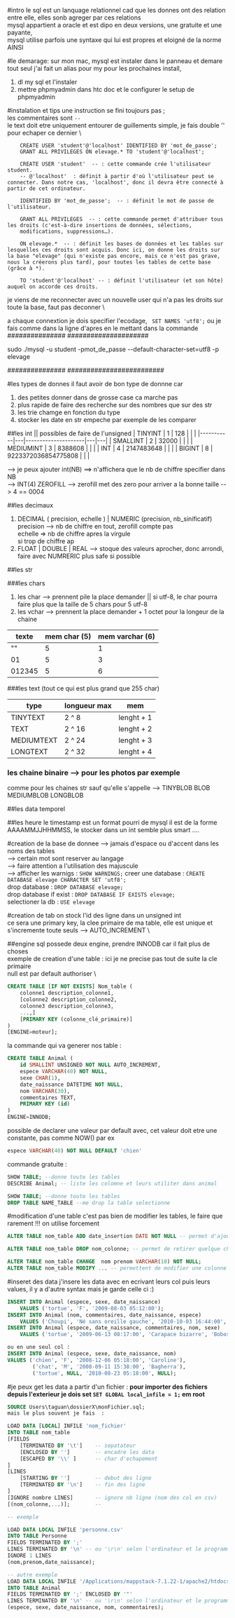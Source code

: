 #intro
le sql est un lanquage relationnel cad que les donnes ont des relation entre elle, elles sonb agreger par ces relations \
mysql appartient a oracle et est dipo en deux versions, une gratuite et une payante, \
mysql utilise parfois une syntaxe qui lui est propres et eloigné de la norme AINSI

#le demarage: 
sur mon mac, mysql est instaler dans le panneau et demare tout seul
j'ai fait un alias pour my
pour les prochaines install, 
1. dl my sql et l'instaler
2. mettre phpmyadmin dans htc doc et le configurer le setup de phpmyadmin

#instalation et tips
une instruction se fini toujours pas ; \
les commentaires sont `-- ` \
le text doit etre uniquement entourer de guillements simple, je fais double '' pour echaper ce dernier \
```mysql
    CREATE USER 'student'@'localhost' IDENTIFIED BY 'mot_de_passe';
	GRANT ALL PRIVILEGES ON elevage.* TO 'student'@'localhost';

    CREATE USER 'student'  -- : cette commande crée l'utilisateur student.
    -- @'localhost'  : définit à partir d'où l'utilisateur peut se connecter. Dans notre cas, 'localhost', donc il devra être connecté à partir de cet ordinateur.

    IDENTIFIED BY 'mot_de_passe';  -- : définit le mot de passe de l'utilisateur.

    GRANT ALL PRIVILEGES  -- : cette commande permet d'attribuer tous les droits (c'est-à-dire insertions de données, sélections, 
    modifications, suppressions…).

    ON elevage.*  -- : définit les bases de données et les tables sur lesquelles ces droits sont acquis. Donc ici, on donne les droits sur la base "elevage" (qui n'existe pas encore, mais ce n'est pas grave, nous la créerons plus tard), pour toutes les tables de cette base (grâce à *).

    TO 'student'@'localhost' -- : définit l'utilisateur (et son hôte) auquel on accorde ces droits. 
```
je viens de me reconnecter avec un nouvelle user qui n'a pas les droits sur toute la base, faut pas deconner \

a chaque connextion je dois specifier l'ecodage, ` SET NAMES 'utf8';` ou je fais comme dans la ligne d'apres en le mettant dans la commande
###############    #####################

sudo ./mysql -u student -pmot_de_passe --default-character-set=utf8 -p elevage

###############   #########################

#les types de donnes
il faut avoir de bon type de donnne car
1. des petites donner dans de grosse case ca marche pas
2. plus rapide de faire des recherche sur des nombres que sur des str
3. les trie chamge en fonction du type
4. stocker les date en str empeche par exemple de les comparer

##les int || possibles de faire de l'unsigned
| TINYINT   | 1 | 128                 |   |   |
|-----------|---|---------------------|---|---|
| SMALLINT  | 2 | 32000               |   |   |
| MEDIUMINT | 3 | 8388608             |   |   |
| INT       | 4 | 2147483648          |   |   |
| BIGINT    | 8 | 9223372036854775808 |   |   | 

--> je peux ajouter int(NB) ==> n'affichera que le nb de chiffre specifier dans NB \
--> INT(4) ZEROFILL --> zerofill met des zero pour arriver a la bonne taille --> 4 == 0004


##les decimaux
1. DECIMAL ( precision, echelle ) | NUMERIC (precision, nb_sinificatif) \
	precision --> nb de chiffre en tout, zerofill compte pas \
	echelle => nb de chiffre apres la virgule \
	si trop de chiffre ap
2. FLOAT | DOUBLE | REAL --> stoque des valeurs aprocher, donc arrondi, faire avec NUMRERIC plus safe si possible

##les str

###les chars
1.	les char --> prennent pile la place demander || si utf-8, le char pourra faire plus que la taille de 5 chars pour 5 utf-8
2. 	les vchar --> prennent la place demander + 1 octet pour la longeur de la chaine 

| texte  | mem char (5) | mem varchar (6) |
|--------|--------------|-----------------|
| ""     | 5            | 1               |
| 01     | 5            | 3               |
| 012345 | 5            | 6               | 

###les text (tout ce qui est plus grand que 255 char)

| type       | longueur max | mem        |
|------------|--------------|------------|
| TINYTEXT   | 2 ^ 8        | lenght + 1 |
| TEXT       | 2 ^ 16       | lenght + 2 |
| MEDIUMTEXT | 2 ^ 24       | lenght + 3 |
| LONGTEXT   | 2 ^ 32       | lenght + 4 |


### les chaine binaire --> pour les photos par exemple
comme pour les chaines str sauf qu'elle s'appelle --> TINYBLOB BLOB MEDIUMBLOB LONGBLOB

##les data temporel

##les heure 
le timestamp est un format pourri de mysql il est de la forme AAAAMMJJHHMMSS, le stocker dans un int semble plus smart ....

#creation de la base de donnee
--> jamais d'espace ou d'accent dans les noms des tables \
--> certain mot sont reserver au langage \
--> faire attention a l'utilisation des majuscule \
--> afficher les warnigs : 	``` SHOW WARNINGS; ```
creer une database : 		``` CREATE DATABASE elevage CHARACTER SET 'utf8'; ```\
drop database : 			``` DROP DATABASE elevage; ``` \
drop database if exist : 	``` DROP DATABASE IF EXISTS elevage; ``` \
selectioner la db		:   ```USE elevage```

#creation de tab
on stock l'id des ligne dans un unsigned int \
ce sera une primary key, la clee primaire de ma table, elle est unique et s'incremente toute seuls --> AUTO_INCREMENT \

##engine
sql possede deux engine, prendre INNODB car il fait plus de choses \
exemple de creation d'une table : ici je ne precise pas tout de suite la cle primaire \
null est par default authoriser \

```sql
CREATE TABLE [IF NOT EXISTS] Nom_table (
    colonne1 description_colonne1,
    [colonne2 description_colonne2,
    colonne3 description_colonne3,
    ...,]
    [PRIMARY KEY (colonne_clé_primaire)]
)
[ENGINE=moteur];
```
la commande qui va generer nos table :
```sql
CREATE TABLE Animal (
    id SMALLINT UNSIGNED NOT NULL AUTO_INCREMENT,
    espece VARCHAR(40) NOT NULL,
    sexe CHAR(1),
    date_naissance DATETIME NOT NULL,
    nom VARCHAR(30),
    commentaires TEXT,
    PRIMARY KEY (id)
)
ENGINE=INNODB;
```
possible de declarer une valeur par default avec, cet valeur doit etre une constante, pas comme NOW() par ex
```sql 
espece VARCHAR(40) NOT NULL DEFAULT 'chien'
```
commande gratuite :
```sql
SHOW TABLE; --donne toute les tables
DESCRIBE Animal; -- liste les colomne et leurs utiliter dans animal
```
```sql
SHOW TABLE; --donne toute les tables
DROP TABLE NAME_TABLE --me drop la table selectionne
```
#modification d'une table
c'est pas bien de modifier les tables, le faire que rarement !!!
on utilise forcement 

```sql
ALTER TABLE nom_table ADD date_insertion DATE NOT NULL -- permet d'ajouter quelque chose (une colonne par exemple)

ALTER TABLE nom_table DROP nom_colonne; -- permet de retirer quelque chose 

ALTER TABLE nom_table CHANGE  nom prenom VARCHAR(10) NOT NULL;
ALTER TABLE nom_table MODIFY ... -- permettent de modifier une colonne
```

#inseret des data
j'insere les data avec en ecrivant leurs col puis leurs values, il y a d'autre syntax mais je garde celle ci :)
```sql
INSERT INTO Animal (espece, sexe, date_naissance) 
    VALUES ('tortue', 'F', '2009-08-03 05:12:00');
INSERT INTO Animal (nom, commentaires, date_naissance, espece) 
    VALUES ('Choupi', 'Né sans oreille gauche', '2010-10-03 16:44:00', 'chat');
INSERT INTO Animal (espece, date_naissance, commentaires, nom, sexe) 
    VALUES ('tortue', '2009-06-13 08:17:00', 'Carapace bizarre', 'Bobosse', 'F');

ou en une seul col :
INSERT INTO Animal (espece, sexe, date_naissance, nom) 
VALUES ('chien', 'F', '2008-12-06 05:18:00', 'Caroline'),
        ('chat', 'M', '2008-09-11 15:38:00', 'Bagherra'),
        ('tortue', NULL, '2010-08-23 05:18:00', NULL);
```

#je peux get les data a partir d'un fichier :
**pour importer des fichiers depuis l'exterieur je dois set ```SET GLOBAL local_infile = 1;``` em root**
```sql
SOURCE Users\taguan\dossierX\monFichier.sql;
mais le plus souvent je fais  :

LOAD DATA [LOCAL] INFILE 'nom_fichier'
INTO TABLE nom_table
[FIELDS
    [TERMINATED BY '\t']    -- sepatateur
    [ENCLOSED BY '']        -- encadre les data
    [ESCAPED BY '\\' ]      -- char d'echapement
]
[LINES 
    [STARTING BY '']        -- debut des ligne
    [TERMINATED BY '\n']    -- fin des ligne
]
[IGNORE nombre LINES]       -- ignore nb ligne (nom des col en csv)
[(nom_colonne,...)];        --

-- exemple 

LOAD DATA LOCAL INFILE 'personne.csv'
INTO TABLE Personne
FIELDS TERMINATED BY ';'
LINES TERMINATED BY '\n' -- ou '\r\n' selon l'ordinateur et le programme utilisés pour créer le fichier
IGNORE 1 LINES
(nom,prenom,date_naissance);

-- autre exemple
LOAD DATA LOCAL INFILE '/Applications/mappstack-7.1.22-1/apache2/htdocs/42/camagru/tuto_data.csv'
INTO TABLE Animal
FIELDS TERMINATED BY ';' ENCLOSED BY '"'
LINES TERMINATED BY '\n' -- ou '\r\n' selon l'ordinateur et le programme utilisés pour créer le fichier
(espece, sexe, date_naissance, nom, commentaires);  

```















































































































